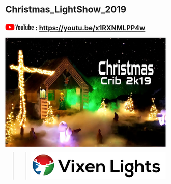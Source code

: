 # Christmas_LightShow_2019

## <img src="Images/Youtube.png" width="89" > : https://youtu.be/x1RXNMLPP4w

<img src="Images/Thumbnail.png" width="650">

 >> <img src="Images/Vixen3_Logo.png" width="580">
